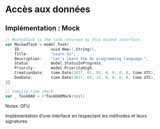 <!-- .slide: class="with-code" -->

# Accès aux données

## Implémentation : Mock

```go
// MockedTask is the task returned by this mocked interface
var MockedTask = model.Task{
    ID:             uuid.New().String(),
    Title:          "Learn Go",
    Description:    "Let's learn the Go programming language.",
    Status:         model.StatusInProgress,
    Priority:       model.PriorityHigh,
    CreationDate:   time.Date(2017, 01, 01, 0, 0, 0, 0, time.UTC),
    DueDate:        time.Date(2017, 03, 23, 0, 0, 0, 0, time.UTC),
}

// Compile time check
var _ TaskDAO = (*TaskDAOMock)(nil)
```

Notes:
OFU

Implémentation d’une interface en respectant les méthodes et leurs signatures
